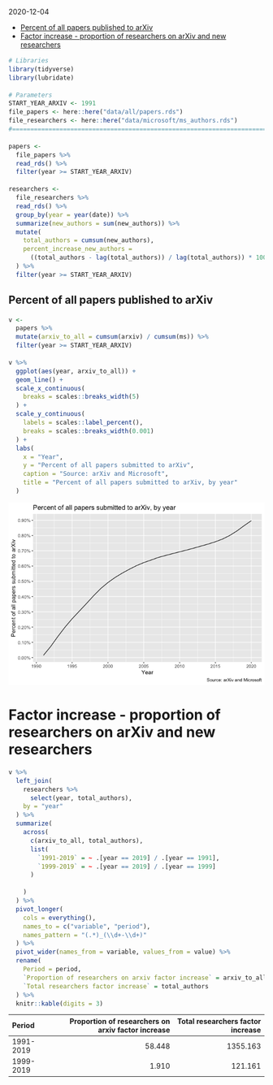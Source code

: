 2020-12-04

  - [Percent of all papers published to
    arXiv](#percent-of-all-papers-published-to-arxiv)
  - [Factor increase - proportion of researchers on arXiv and new
    researchers](#factor-increase---proportion-of-researchers-on-arxiv-and-new-researchers)

``` r
# Libraries
library(tidyverse)
library(lubridate)

# Parameters
START_YEAR_ARXIV <- 1991
file_papers <- here::here("data/all/papers.rds")
file_researchers <- here::here("data/microsoft/ms_authors.rds")
#===============================================================================

papers <- 
  file_papers %>% 
  read_rds() %>% 
  filter(year >= START_YEAR_ARXIV)

researchers <-
  file_researchers %>% 
  read_rds() %>% 
  group_by(year = year(date)) %>% 
  summarize(new_authors = sum(new_authors)) %>% 
  mutate(
    total_authors = cumsum(new_authors),
    percent_increase_new_authors = 
      ((total_authors - lag(total_authors)) / lag(total_authors)) * 100
  ) %>% 
  filter(year >= START_YEAR_ARXIV)
```

## Percent of all papers published to arXiv

``` r
v <-
  papers %>%
  mutate(arxiv_to_all = cumsum(arxiv) / cumsum(ms)) %>% 
  filter(year >= START_YEAR_ARXIV)

v %>% 
  ggplot(aes(year, arxiv_to_all)) +
  geom_line() +
  scale_x_continuous(
    breaks = scales::breaks_width(5)
  ) +
  scale_y_continuous(
    labels = scales::label_percent(),
    breaks = scales::breaks_width(0.001)
  ) +
  labs(
    x = "Year",
    y = "Percent of all papers submitted to arXiv",
    caption = "Source: arXiv and Microsoft",
    title = "Percent of all papers submitted to arXiv, by year"
  )
```

![](arxiv_usage_files/figure-gfm/unnamed-chunk-2-1.png)<!-- -->

# Factor increase - proportion of researchers on arXiv and new researchers

``` r
v %>% 
  left_join(
    researchers %>% 
      select(year, total_authors), 
    by = "year"
  ) %>% 
  summarize(
    across(
      c(arxiv_to_all, total_authors), 
      list(
        `1991-2019` = ~ .[year == 2019] / .[year == 1991],
        `1999-2019` = ~ .[year == 2019] / .[year == 1999]
      )
      
    )
  ) %>% 
  pivot_longer(
    cols = everything(), 
    names_to = c("variable", "period"),
    names_pattern = "(.*)_(\\d+-\\d+)"
  ) %>% 
  pivot_wider(names_from = variable, values_from = value) %>% 
  rename(
    Period = period,
    `Proportion of researchers on arxiv factor increase` = arxiv_to_all,
    `Total researchers factor increase` = total_authors
  ) %>% 
  knitr::kable(digits = 3)
```

| Period    | Proportion of researchers on arxiv factor increase | Total researchers factor increase |
| :-------- | -------------------------------------------------: | --------------------------------: |
| 1991-2019 |                                             58.448 |                          1355.163 |
| 1999-2019 |                                              1.910 |                           121.161 |
